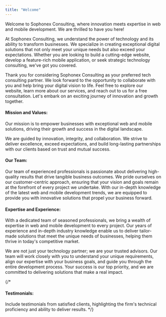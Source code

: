 ```yaml
---
title: "Welcome"
---
```


Welcome to Sophonex Consulting, where innovation meets expertise in web and mobile development. We are thrilled to have you here!

At Sophonex Consulting, we understand the power of technology and its ability to transform businesses. We specialize in creating exceptional digital solutions that not only meet your unique needs but also exceed your expectations. Whether you are looking to build a cutting-edge website, develop a feature-rich mobile application, or seek strategic technology consulting, we've got you covered.

Thank you for considering Sophonex Consulting as your preferred tech consulting partner. We look forward to the opportunity to collaborate with you and help bring your digital vision to life. Feel free to explore our website, learn more about our services, and reach out to us for a free consultation. Let's embark on an exciting journey of innovation and growth together.

#### Mission and Values: 
Our mission is to empower businesses with exceptional web and mobile solutions, driving their growth and success in the digital landscape.

We are guided by innovation, integrity, and collaboration. We strive to deliver excellence, exceed expectations, and build long-lasting partnerships with our clients based on trust and mutual success.

#### Our Team: 
Our team of experienced professionals is passionate about delivering high-quality results that drive tangible business outcomes. We pride ourselves on our customer-centric approach, ensuring that your vision and goals remain at the forefront of every project we undertake. With our in-depth knowledge of the latest web and mobile development trends, we are equipped to provide you with innovative solutions that propel your business forward.

#### Expertise and Experience: 
With a dedicated team of seasoned professionals, we bring a wealth of expertise in web and mobile development to every project. Our years of experience and in-depth industry knowledge enable us to deliver tailor-made solutions that meet the unique needs of businesses, helping them thrive in today's competitive market.

We are not just your technology partner; we are your trusted advisors. Our team will work closely with you to understand your unique requirements, align our expertise with your business goals, and guide you through the entire development process. Your success is our top priority, and we are committed to delivering solutions that make a real impact.

{/* 
#### Testimonials: 
Include testimonials from satisfied clients, highlighting the firm's technical proficiency and ability to deliver results.
*/}